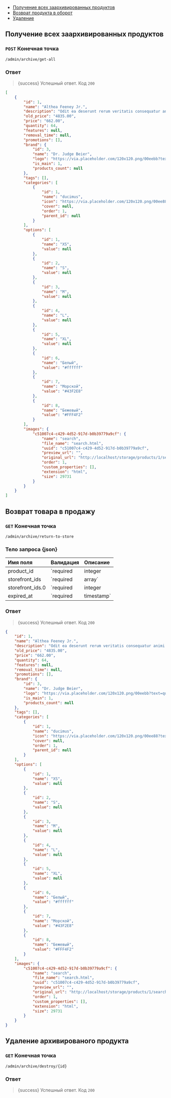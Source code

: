 - [Получение всех заархивированных продуктов](#get-all)
- [Возврат продукта в оборот](#return)
- [Удаление](#delete)

<a name="get-all"></a>
## Получение всех заархивированных продуктов

### `POST` **Конечная точка**
```text
/admin/archive/get-all
```

### Ответ

> {success} Успешный ответ. Код `200`

```json
[
    {
        "id": 1,
        "name": "Althea Feeney Jr.",
        "description": "Odit ea deserunt rerum veritatis consequatur animi. Est dolores alias dolorem aliquam sunt quae. Blanditiis cupiditate et ab distinctio facere temporibus.",
        "old_price": "4835.00",
        "price": "662.00",
        "quantity": 64,
        "features": null,
        "removal_time": null,
        "promotions": [],
        "brand": {
            "id": 3,
            "name": "Dr. Judge Beier",
            "logo": "https://via.placeholder.com/120x120.png/00eebb?text=quia",
            "is_main": 1,
            "products_count": null
        },
        "tags": [],
        "categories": [
            {
                "id": 1,
                "name": "ducimus",
                "icon": "https://via.placeholder.com/120x120.png/00ee88?text=clothes+vector+ex",
                "cover": null,
                "order": 1,
                "parent_id": null
            }
        ],
        "options": [
            {
                "id": 1,
                "name": "XS",
                "value": null
            },
            {
                "id": 2,
                "name": "S",
                "value": null
            },
            {
                "id": 3,
                "name": "M",
                "value": null
            },
            {
                "id": 4,
                "name": "L",
                "value": null
            },
            {
                "id": 5,
                "name": "XL",
                "value": null
            },
            {
                "id": 6,
                "name": "Белый",
                "value": "#ffffff"
            },
            {
                "id": 7,
                "name": "Морской",
                "value": "#43F2E8"
            },
            {
                "id": 8,
                "name": "Бежевый",
                "value": "#FFF4F2"
            }
        ],
        "images": {
            "c51007c4-c429-4d52-917d-b0b39779a9cf": {
                "name": "search",
                "file_name": "search.html",
                "uuid": "c51007c4-c429-4d52-917d-b0b39779a9cf",
                "preview_url": "",
                "original_url": "http://localhost/storage/products/1/search.html",
                "order": 1,
                "custom_properties": [],
                "extension": "html",
                "size": 29731
            }
        }
    }
]
```


<a name="return"></a>
## Возврат товара в продажу

### `GET` **Конечная точка**
```text
/admin/archive/return-to-store
```
### Тело запроса {json}


|Имя поля|Валидация|Описание|
|:-|:-|:-|
|product_id|`required|integer|exists:products,id`|Идентификатор продукта|
|storefront_ids|`required|array`|Идентификаторы витрин
|storefront_ids.0|`required|integer|exists:storefronts,id`|Идентификаторы витрин
|expired_at|`required|timestamp`|Время переноса в архив


### Ответ

> {success} Успешный ответ. Код `200`

```json
{
    "id": 1,
    "name": "Althea Feeney Jr.",
    "description": "Odit ea deserunt rerum veritatis consequatur animi. Est dolores alias dolorem aliquam sunt quae. Blanditiis cupiditate et ab distinctio facere temporibus.",
    "old_price": "4835.00",
    "price": "662.00",
    "quantity": 64,
    "features": null,
    "removal_time": null,
    "promotions": [],
    "brand": {
        "id": 3,
        "name": "Dr. Judge Beier",
        "logo": "https://via.placeholder.com/120x120.png/00eebb?text=quia",
        "is_main": 1,
        "products_count": null
    },
    "tags": [],
    "categories": [
        {
            "id": 1,
            "name": "ducimus",
            "icon": "https://via.placeholder.com/120x120.png/00ee88?text=clothes+vector+ex",
            "cover": null,
            "order": 1,
            "parent_id": null
        }
    ],
    "options": [
        {
            "id": 1,
            "name": "XS",
            "value": null
        },
        {
            "id": 2,
            "name": "S",
            "value": null
        },
        {
            "id": 3,
            "name": "M",
            "value": null
        },
        {
            "id": 4,
            "name": "L",
            "value": null
        },
        {
            "id": 5,
            "name": "XL",
            "value": null
        },
        {
            "id": 6,
            "name": "Белый",
            "value": "#ffffff"
        },
        {
            "id": 7,
            "name": "Морской",
            "value": "#43F2E8"
        },
        {
            "id": 8,
            "name": "Бежевый",
            "value": "#FFF4F2"
        }
    ],
    "images": {
        "c51007c4-c429-4d52-917d-b0b39779a9cf": {
            "name": "search",
            "file_name": "search.html",
            "uuid": "c51007c4-c429-4d52-917d-b0b39779a9cf",
            "preview_url": "",
            "original_url": "http://localhost/storage/products/1/search.html",
            "order": 1,
            "custom_properties": [],
            "extension": "html",
            "size": 29731
        }
    }
}
```

<a name="delete"></a>
## Удаление архивированого продукта

### `GET` **Конечная точка**
```text
/admin/archive/destroy/{id}
```


### Ответ

> {success} Успешный ответ. Код `200`
